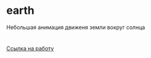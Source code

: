 # earth
Небольшая анимация движеня земли вокруг солнца
#
[Ссылка на работу](https://chapion777.github.io/earth/)